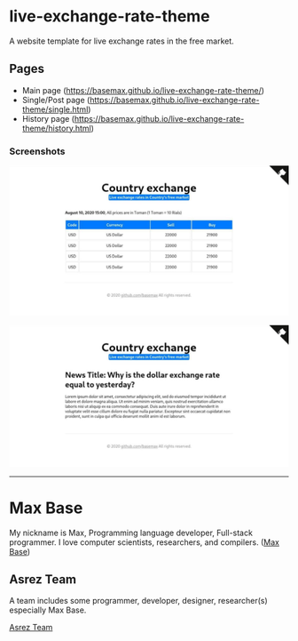 # live-exchange-rate-theme

A website template for live exchange rates in the free market.

## Pages

- Main page (https://basemax.github.io/live-exchange-rate-theme/)
- Single/Post page (https://basemax.github.io/live-exchange-rate-theme/single.html)
- History page (https://basemax.github.io/live-exchange-rate-theme/history.html)

### Screenshots

[![live exchange theme](demo-index.jpg)](https://basemax.github.io/live-exchange-theme/)

[![live exchange theme](demo-single.jpg)](https://basemax.github.io/live-exchange-theme/)

---------

# Max Base

My nickname is Max, Programming language developer, Full-stack programmer. I love computer scientists, researchers, and compilers. ([Max Base](https://maxbase.org/))

## Asrez Team

A team includes some programmer, developer, designer, researcher(s) especially Max Base.

[Asrez Team](https://www.asrez.com/)

